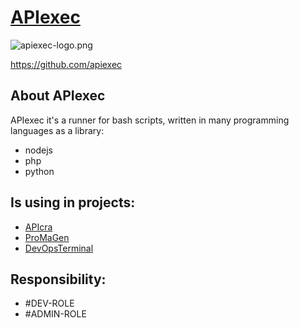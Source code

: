 # [APIexec](http://www.apiexec.com)

![apiexec-logo.png](http://logo.apiexec.com/apiexec-logo.png)

https://github.com/apiexec

## About APIexec

APIexec it's a runner for bash scripts, written in many programming languages as a library:
+ nodejs
+ php
+ python

## Is using in projects:
+ [APIcra](http://apicra.com)
+ [ProMaGen](https://www.promagen.com/)
+ [DevOpsTerminal](https://docs.devopsterminal.com/)

## Responsibility:
+ #DEV-ROLE
+ #ADMIN-ROLE
